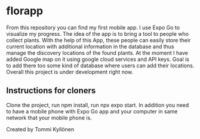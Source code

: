 # florapp

From this repository you can find my first mobile app. I use Expo Go to visualize my progress. 
The idea of ​​the app is to bring a tool to people who collect plants. With the help of this App, these people can easily store their current location with additional information in the database and thus manage the discovery locations of the found plants.
At the moment I have added Google map on it using google cloud services and API keys. Goal is to add there too some kind of database where users can add their locations. Overall this project is under development right now.

## Instructions for cloners
Clone the project, run npm install, run npx expo start. In addition you need to have a mobile phone with Expo Go app and your computer in same network that your mobile phone is.

Created by Tommi Kyllönen
